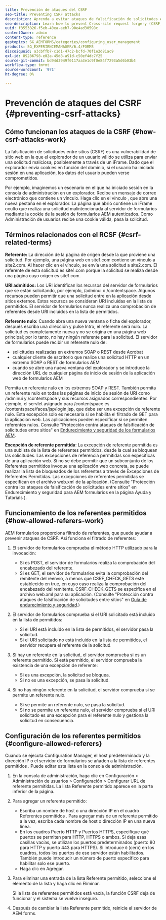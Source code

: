 ```yaml
---
title: Prevención de ataques del CSRF
seo-title: Preventing CSRF attacks
description: Aprenda a evitar ataques de falsificación de solicitudes entre sitios (CSRF) y a evitar que los datos de los usuarios se vean comprometidos.
seo-description: Learn how to prevent Cross-site request forgery (CSRF) attacks and safeguard user data from being compromised.
uuid: f3553826-f5eb-40ea-aeb7-90e4ad30598c
contentOwner: admin
content-type: reference
geptopics: SG_AEMFORMS/categories/configuring_user_management
products: SG_EXPERIENCEMANAGER/6.4/FORMS
discoiquuid: a3cbffb7-c1d1-47c2-bcfd-70f1e2d81ac9
exl-id: 89286798-e02a-45d8-a91d-c50ef4dc7f25
source-git-commit: bd94d3949f0117aa3e1c9f0e84f7293a5d6b03b4
workflow-type: tm+mt
source-wordcount: '971'
ht-degree: 0%

---
```


# Prevención de ataques del CSRF {#preventing-csrf-attacks}

## Cómo funcionan los ataques de la CSRF {#how-csrf-attacks-work}

La falsificación de solicitudes entre sitios (CSRF) es una vulnerabilidad de sitio web en la que el explorador de un usuario válido se utiliza para enviar una solicitud maliciosa, posiblemente a través de un iFrame. Dado que el explorador envía cookies en función del dominio, si el usuario ha iniciado sesión en una aplicación, los datos del usuario pueden verse comprometidos.

Por ejemplo, imaginemos un escenario en el que ha iniciado sesión en la consola de administración en un explorador. Recibe un mensaje de correo electrónico que contiene un vínculo. Haga clic en el vínculo , que abre una nueva pestaña en el explorador. La página que abrió contiene un iFrame oculto que realiza una solicitud malintencionada al servidor de formularios mediante la cookie de la sesión de formularios AEM autenticados. Como Administración de usuarios recibe una cookie válida, pasa la solicitud.

## Términos relacionados con el RCSF {#csrf-related-terms}

**Referente:** La dirección de la página de origen desde la que proviene una solicitud. Por ejemplo, una página web en site1.com contiene un vínculo a site2.com. Al hacer clic en el vínculo, se envía una solicitud a site2.com. El referente de esta solicitud es site1.com porque la solicitud se realiza desde una página cuyo origen es site1.com.

**URI admitidos:** Los URI identifican los recursos del servidor de formularios que se están solicitando, por ejemplo, /adminui o /contentspace. Algunos recursos pueden permitir que una solicitud entre en la aplicación desde sitios externos. Estos recursos se consideran URI incluidas en la lista de permitidos. El servidor de formularios nunca realiza una comprobación de referentes desde URI incluidos en la lista de permitidos.

**Referente nulo:** Cuando abra una nueva ventana o ficha del explorador, después escriba una dirección y pulse Intro, el referente será nulo. La solicitud es completamente nueva y no se origina en una página web principal; por lo tanto, no hay ningún referente para la solicitud. El servidor de formularios puede recibir un referente nulo de:

* solicitudes realizadas en extremos SOAP o REST desde Acrobat
* cualquier cliente de escritorio que realice una solicitud HTTP en un extremo SOAP o REST de formularios AEM
* cuando se abre una nueva ventana del explorador y se introduce la dirección URL de cualquier página de inicio de sesión de la aplicación web de formularios AEM

Permita un referente nulo en los extremos SOAP y REST. También permita un referente nulo en todas las páginas de inicio de sesión de URI como /adminui y /contentspace y sus recursos asignados correspondientes. Por ejemplo, el servlet asignado para /contentspace es /contentspace/faces/jsp/login.jsp, que debe ser una excepción de referente nulo. Esta excepción solo es necesaria si se habilita el filtrado de GET para la aplicación web. Las aplicaciones pueden especificar si se permiten referentes nulos. Consulte &quot;Protección contra ataques de falsificación de solicitudes entre sitios&quot; en [Endurecimiento y seguridad de los formularios AEM](https://help.adobe.com/en_US/livecycle/11.0/HardeningSecurity/index.html).

**Excepción de referente permitida:** La excepción de referente permitida es una sublista de la lista de referentes permitidos, desde la cual se bloquean las solicitudes. Las excepciones de referencia permitidas son específicas de una aplicación web. Si no se debe permitir que un subconjunto de los Referentes permitidos invoque una aplicación web concreta, se puede realizar la lista de bloqueados de los referentes a través de Excepciones de Referentes Permitidas. Las excepciones de referentes permitidas se especifican en el archivo web.xml de la aplicación. (Consulte &quot;Protección contra los ataques de falsificación de solicitudes entre sitios&quot; en Endurecimiento y seguridad para AEM formularios en la página Ayuda y Tutorials ).

## Funcionamiento de los referentes permitidos {#how-allowed-referers-work}

AEM formularios proporciona filtrado de referentes, que puede ayudar a prevenir ataques de CSRF. Así funciona el filtrado de referentes:

1. El servidor de formularios comprueba el método HTTP utilizado para la invocación:

   * Si es POST, el servidor de formularios realiza la comprobación del encabezado del referente.
   * Si es GET, el servidor de formularios evita la comprobación del remitente del reenvío, a menos que CSRF_CHECK_GETS esté establecido en true, en cuyo caso realiza la comprobación del encabezado del remitente. CSRF_CHECK_GETS se especifica en el archivo web.xml para su aplicación. (Consulte &quot;Protección contra ataques de falsificación de solicitudes entre sitios&quot; en [Guía de endurecimiento y seguridad](https://help.adobe.com/en_US/livecycle/11.0/HardeningSecurity/index.html).)

1. El servidor de formularios comprueba si el URI solicitado está incluido en la lista de permitidos:

   * Si el URI está incluido en la lista de permitidos, el servidor pasa la solicitud.
   * Si el URI solicitado no está incluido en la lista de permitidos, el servidor recupera el referente de la solicitud.

1. Si hay un referente en la solicitud, el servidor comprueba si es un referente permitido. Si está permitido, el servidor comprueba la existencia de una excepción de referente:

   * Si es una excepción, la solicitud se bloquea.
   * Si no es una excepción, se pasa la solicitud.

1. Si no hay ningún referente en la solicitud, el servidor comprueba si se permite un referente nulo.

   * Si se permite un referente nulo, se pasa la solicitud.
   * Si no se permite un referente nulo, el servidor comprueba si el URI solicitado es una excepción para el referente nulo y gestiona la solicitud en consecuencia.

## Configuración de los referentes permitidos {#configure-allowed-referers}

Cuando se ejecuta Configuration Manager, el host predeterminado y la dirección IP o el servidor de formularios se añaden a la lista de referentes permitidos . Puede editar esta lista en la consola de administración.

1. En la consola de administración, haga clic en Configuración > Administración de usuarios > Configuración > Configurar URL de referente permitidas. La lista Referente permitido aparece en la parte inferior de la página.
1. Para agregar un referente permitido:

   * Escriba un nombre de host o una dirección IP en el cuadro Referentes permitidos . Para agregar más de un referente permitido a la vez, escriba cada nombre de host o dirección IP en una nueva línea.
   * En los cuadros Puerto HTTP y Puertos HTTPS, especifique qué puertos se permiten para HTTP, HTTPS o ambos. Si deja esas casillas vacías, se utilizan los puertos predeterminados (puerto 80 para HTTP y puerto 443 para HTTPS). Si introduce `0` (cero) en los cuadros, todos los puertos de ese servidor están habilitados. También puede introducir un número de puerto específico para habilitar solo ese puerto.
   * Haga clic en Agregar.

1. Para eliminar una entrada de la lista Referente permitido, seleccione el elemento de la lista y haga clic en Eliminar.

   Si la lista de referentes permitidos está vacía, la función CSRF deja de funcionar y el sistema se vuelve inseguro.

1. Después de cambiar la lista Referente permitido, reinicie el servidor de AEM forms.
